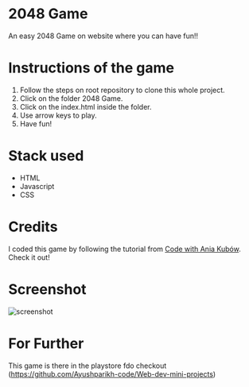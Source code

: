 # 2048 Game

An easy 2048 Game on website where you can have fun!! 

# Instructions of the game

1. Follow the steps on root repository to clone this whole project.
2. Click on the folder 2048 Game.
3. Click on the index.html inside the folder.
4. Use arrow keys to play.
5. Have fun!

# Stack used
- HTML
- Javascript
- CSS

# Credits
I coded this game by following the tutorial from [Code with Ania Kubów](https://www.youtube.com/watch?v=aDn2g8XfSMc). Check it out!

# Screenshot

![screenshot](https://github.com/Gyynnn/Web-dev-mini-projects/blob/2048game/2048%20Game/screenshot.PNG)

# For Further 
This game is there in the playstore fdo checkout (https://github.com/Ayushparikh-code/Web-dev-mini-projects)